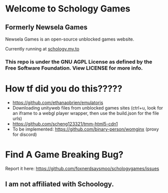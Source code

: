 # Welcome to Schology Games
## Formerly Newsela Games

Newsela Games is an open-source unblocked games website.

Currently running at [schology.my.to](https://schology.my.to)

### This repo is under the GNU AGPL License as defined by the Free Software Foundation. View LICENSE for more info.

# How tf did you do this?????

- https://github.com/ethanaobrien/emulatorjs
- Downloading unityweb files from unblocked games sites (ctrl+u, look for an iframe to a webgl player wrapper, then use the build.json for the file urls)
- https://github.com/scheng123321/tmm-html5-cdn1
- To be implemented: https://github.com/binary-person/womginx (proxy for discord)


# Find A Game Breaking Bug?

Report it here: https://github.com/foxnerdsaysmoo/schologygames/issues

## I am not affiliated with Schoology.


